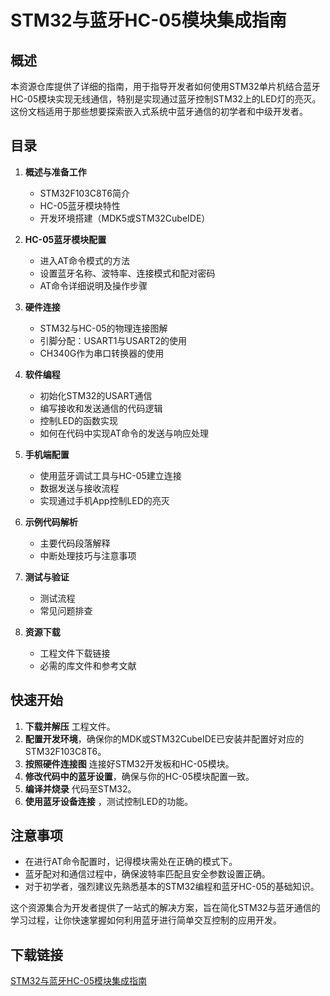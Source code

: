 # STM32与蓝牙HC-05模块集成指南

## 概述

本资源仓库提供了详细的指南，用于指导开发者如何使用STM32单片机结合蓝牙HC-05模块实现无线通信，特别是实现通过蓝牙控制STM32上的LED灯的亮灭。这份文档适用于那些想要探索嵌入式系统中蓝牙通信的初学者和中级开发者。

## 目录

1. **概述与准备工作**
   - STM32F103C8T6简介
   - HC-05蓝牙模块特性
   - 开发环境搭建（MDK5或STM32CubeIDE）

2. **HC-05蓝牙模块配置**
   - 进入AT命令模式的方法
   - 设置蓝牙名称、波特率、连接模式和配对密码
   - AT命令详细说明及操作步骤

3. **硬件连接**
   - STM32与HC-05的物理连接图解
   - 引脚分配：USART1与USART2的使用
   - CH340G作为串口转换器的使用

4. **软件编程**
   - 初始化STM32的USART通信
   - 编写接收和发送通信的代码逻辑
   - 控制LED的函数实现
   - 如何在代码中实现AT命令的发送与响应处理

5. **手机端配置**
   - 使用蓝牙调试工具与HC-05建立连接
   - 数据发送与接收流程
   - 实现通过手机App控制LED的亮灭

6. **示例代码解析**
   - 主要代码段落解释
   - 中断处理技巧与注意事项

7. **测试与验证**
   - 测试流程
   - 常见问题排查

8. **资源下载**
   - 工程文件下载链接
   - 必需的库文件和参考文献

## 快速开始

1. **下载并解压** 工程文件。
2. **配置开发环境**，确保你的MDK或STM32CubeIDE已安装并配置好对应的STM32F103C8T6。
3. **按照硬件连接图** 连接好STM32开发板和HC-05模块。
4. **修改代码中的蓝牙设置**，确保与你的HC-05模块配置一致。
5. **编译并烧录** 代码至STM32。
6. **使用蓝牙设备连接** ，测试控制LED的功能。

## 注意事项

- 在进行AT命令配置时，记得模块需处在正确的模式下。
- 蓝牙配对和通信过程中，确保波特率匹配且安全参数设置正确。
- 对于初学者，强烈建议先熟悉基本的STM32编程和蓝牙HC-05的基础知识。

这个资源集合为开发者提供了一站式的解决方案，旨在简化STM32与蓝牙通信的学习过程，让你快速掌握如何利用蓝牙进行简单交互控制的应用开发。

## 下载链接

[STM32与蓝牙HC-05模块集成指南](https://pan.quark.cn/s/7493da9e0eae)